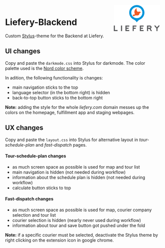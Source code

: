 <img src="https://raw.githubusercontent.com/LambertSchulze/Liefery-Blackend/master/README%20Assets/Liefery_Logo.png" align="right" width="150" />

# Liefery-Blackend
Custom [Stylus](https://chrome.google.com/webstore/detail/stylus/clngdbkpkpeebahjckkjfobafhncgmne)-theme for the Backend at Liefery.

## UI changes
Copy and paste the `darkmode.css` into Stylus for darkmode. The color palette used is the [Nord color scheme](https://www.nordtheme.com/).

In adition, the following functionality is changes:
- main navigation sticks to the top
- language selector (in the bottom right) is hidden
- back-to-top button sticks to the bottom right

**Note:** adding the style for the whole *liefery.com* domain messes up the colors on the homepage, fulfillment app and staging webpages.

## UX changes
Copy and paste the `layout.css` into Stylus for alternative layout in *tour-schedule-plan* and *fast-dispatch* pages.

#### Tour-schedule-plan changes
- as much screen space as possible is used for map and tour list
- main navigation is hidden (not needed during workflow)
- information about the schedule plan is hidden (not needed during workflow)
- calculate button sticks to top

#### Fast-dispatch changes
- as much screen space as possible is used for map, courier company selection and tour list
- courier selection is hidden (nearly never used during workflow)
- information about tour and save button got pushed under the fold

**Note:** if a specific courier must be selected, deactivate the Stylus theme by right clicking on the extension icon in google chrome.
